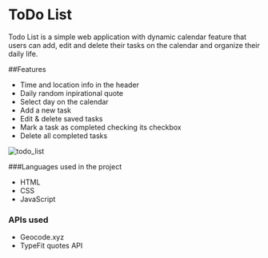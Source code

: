 # ToDo List
Todo List is a simple web application with dynamic calendar feature that users can add, edit and delete their tasks on the calendar and organize their daily life.

##Features
  * Time and location info in the header
  * Daily random inpirational quote
  * Select day on the calendar
  * Add a new task
  * Edit & delete saved tasks
  * Mark a task as completed checking its checkbox
  * Delete all completed tasks 
  
  ![todo_list](https://user-images.githubusercontent.com/94456162/150670683-42ae8e38-dd91-4529-ba63-89d9ad44f753.png)
  
###Languages used in the project
 * HTML
 * CSS
 * JavaScript
 
### APIs used 
 * Geocode.xyz
 * TypeFit quotes API
 
